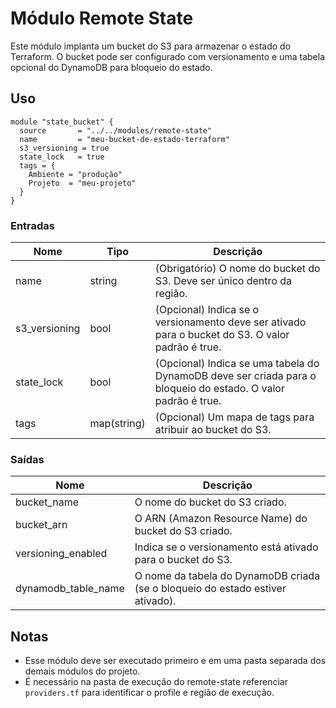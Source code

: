 # Módulo Remote State
Este módulo implanta um bucket do S3 para armazenar o estado do Terraform. O bucket pode ser configurado com versionamento e uma tabela opcional do DynamoDB para bloqueio do estado.

## Uso
```hcl
module "state_bucket" {
  source       = "../../modules/remote-state"
  name         = "meu-bucket-de-estado-terraform"
  s3_versioning = true
  state_lock   = true
  tags = {
    Ambiente = "produção"
    Projeto  = "meu-projeto"
  }
}
```

### Entradas
| Nome          | Tipo        | Descrição                                                           |
|---------------|-------------|---------------------------------------------------------------------|
| name          | string      | (Obrigatório) O nome do bucket do S3. Deve ser único dentro da região. |
| s3_versioning | bool        | (Opcional) Indica se o versionamento deve ser ativado para o bucket do S3. O valor padrão é true. |
| state_lock    | bool        | (Opcional) Indica se uma tabela do DynamoDB deve ser criada para o bloqueio do estado. O valor padrão é true. |
| tags          | map(string) | (Opcional) Um mapa de tags para atribuir ao bucket do S3.            |

### Saídas
| Nome                   | Descrição                                                                               |
|------------------------|-----------------------------------------------------------------------------------------|
| bucket_name            | O nome do bucket do S3 criado.                                                          |
| bucket_arn             | O ARN (Amazon Resource Name) do bucket do S3 criado.                                     |
| versioning_enabled     | Indica se o versionamento está ativado para o bucket do S3.                              |
| dynamodb_table_name    | O nome da tabela do DynamoDB criada (se o bloqueio do estado estiver ativado).            |

## Notas
- Esse módulo deve ser executado primeiro e em uma pasta separada dos demais módulos do projeto.
- É necessário na pasta de execução do remote-state referenciar `providers.tf` para identificar o profile e região de execução.